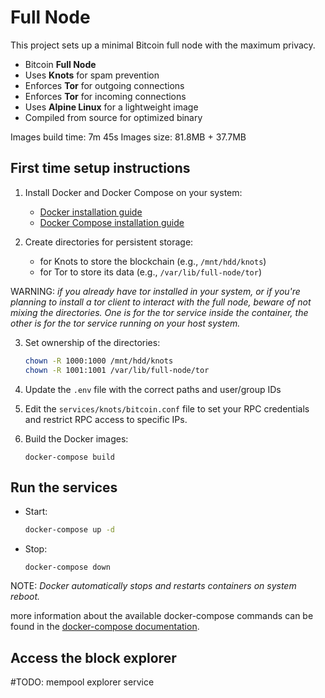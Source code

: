 # Full Node

This project sets up a minimal Bitcoin full node with the maximum privacy.

- Bitcoin **Full Node**
- Uses **Knots** for spam prevention
- Enforces **Tor** for outgoing connections
- Enforces **Tor** for incoming connections
- Uses **Alpine Linux** for a lightweight image
- Compiled from source for optimized binary

Images build time: 7m 45s
Images size: 81.8MB + 37.7MB

## First time setup instructions

1. Install Docker and Docker Compose on your system:
    - [Docker installation guide](https://docs.docker.com/get-docker/)
    - [Docker Compose installation guide](https://docs.docker.com/compose/install/)

2. Create directories for persistent storage:
   - for Knots to store the blockchain (e.g., `/mnt/hdd/knots`)
   - for Tor to store its data (e.g., `/var/lib/full-node/tor`)

  WARNING: *if you already have tor installed in your system, or if you're planning to install a tor client to interact with the full node, beware of not mixing the directories. One is for the tor service inside the container, the other is for the tor service running on your host system.*

3. Set ownership of the directories:
   ```bash
   chown -R 1000:1000 /mnt/hdd/knots
   chown -R 1001:1001 /var/lib/full-node/tor
   ```

4. Update the `.env` file with the correct paths and user/group IDs

5. Edit the `services/knots/bitcoin.conf` file to set your RPC credentials and restrict RPC access to specific IPs.

6. Build the Docker images:
   ```
   docker-compose build
   ```

## Run the services

- Start:
   ```bash
   docker-compose up -d
   ```

- Stop:
   ```
  docker-compose down
  ```

NOTE: *Docker automatically stops and restarts containers on system reboot.*

more information about the available docker-compose commands can be found in the [docker-compose documentation](https://docs.docker.com/reference/cli/docker/compose/).

## Access the block explorer

#TODO: mempool explorer service